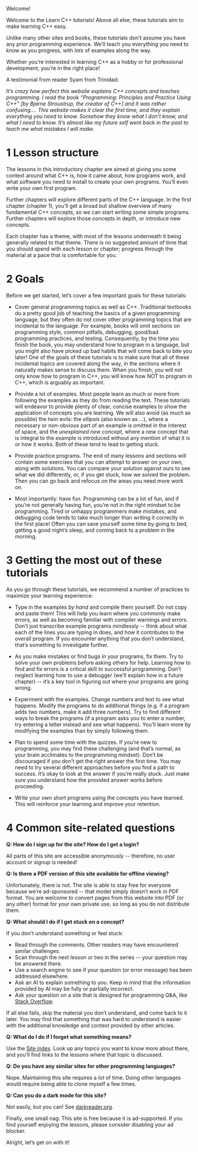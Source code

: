 Welcome!

Welcome to the Learn C++ tutorials! Above all else, these tutorials aim to make learning C++ easy.

Unlike many other sites and books, these tutorials don’t assume you have any prior programming experience. We’ll teach you everything you need to know as you progress, with *lots* of examples along the way.

Whether you’re interested in learning C++ as a hobby or for professional development, you’re in the right place!



A testimonial from reader Syam from Trinidad:

*It’s crazy how perfect this website explains C++ concepts and teaches programming. I read the book “Programming: Principles and Practice Using C++” [by Bjarne Stroustrup, the creator of C++] and it was rather confusing…. This website makes it clear the first time, and they explain everything you need to know. Somehow they know what I don’t know, and what I need to know. It’s almost like my future self went back in the past to teach me what mistakes I will make.*



# 1 Lesson structure

The lessons in this introductory chapter are aimed at giving you some context around what C++ is, how it came about, how programs work, and what software you need to install to create your own programs. You’ll even write your own first program.



Further chapters will explore different parts of the C++ language. In the first chapter (chapter 1), you’ll get a broad but shallow overview of many fundamental C++ concepts, so we can start writing some simple programs. Further chapters will explore those concepts in depth, or introduce new concepts.

Each chapter has a theme, with most of the lessons underneath it being generally related to that theme. There is no suggested amount of time that you should spend with each lesson or chapter; progress through the material at a pace that is comfortable for you.



# 2 Goals

Before we get started, let’s cover a few important goals for these tutorials:

- Cover general programming topics as well as C++. Traditional textbooks do a pretty good job of teaching the basics of a given programming language, but they often do not cover other programming topics that are incidental to the language. For example, books will omit sections on programming style, common pitfalls, debugging, good/bad programming practices, and testing. Consequently, by the time you finish the book, you may understand how to program in a language, but you might also have picked up bad habits that will come back to bite you later! One of the goals of these tutorials is to make sure that all of these incidental topics are covered along the way, in the sections where it naturally makes sense to discuss them. When you finish, you will not only know how to program in C++, you will know how NOT to program in C++, which is arguably as important.

- Provide a lot of examples. Most people learn as much or more from following the examples as they do from reading the text. These tutorials will endeavor to provide plenty of clear, concise examples to show the application of concepts you are learning. We will also avoid (as much as possible) the twin evils: the *ellipsis* (also known as *…*), where a necessary or non-obvious part of an example is omitted in the interest of space, and the *unexplained new concept*, where a new concept that is integral to the example is introduced without any mention of what it is or how it works. Both of these tend to lead to getting stuck.

- Provide practice programs. The end of many lessons and sections will contain some exercises that you can attempt to answer on your own, along with solutions. You can compare your solution against ours to see what we did differently, or, if you get stuck, how we solved the problem. Then you can go back and refocus on the areas you need more work on.

- Most importantly: have fun. Programming can be a lot of fun, and if you’re not generally having fun, you’re not in the right mindset to be programming. Tired or unhappy programmers make mistakes, and debugging code tends to take much longer than writing it correctly in the first place! Often you can save yourself some time by going to bed, getting a good night’s sleep, and coming back to a problem in the morning.



# 3 Getting the most out of these tutorials

As you go through these tutorials, we recommend a number of practices to maximize your learning experience:

- Type in the examples *by hand* and compile them yourself. Do not copy and paste them! This will help you learn where you commonly make errors, as well as becoming familiar with compiler warnings and errors. Don’t just transcribe example programs mindlessly -- think about what each of the lines you are typing in does, and how it contributes to the overall program. If you encounter anything that you don’t understand, that’s something to investigate further.

- As you make mistakes or find bugs in your programs, fix them. Try to solve your own problems before asking others for help. Learning how to find and fix errors is a critical skill to successful programming. Don’t neglect learning how to use a debugger (we’ll explain how in a future chapter) -- it’s a key tool in figuring out where your programs are going wrong.

- Experiment with the examples. Change numbers and text to see what happens. Modify the programs to do additional things (e.g. if a program adds two numbers, make it add three numbers). Try to find different ways to break the programs (if a program asks you to enter a number, try entering a letter instead and see what happens). You’ll learn more by modifying the examples than by simply following them.

- Plan to spend some time with the quizzes. If you’re new to programming, you may find these challenging (and that’s normal, as your brain acclimates to the programming mindset). Don’t be discouraged if you don’t get the right answer the first time. You may need to try several different approaches before you find a path to success. It’s okay to look at the answer if you’re really stuck. Just make sure you understand how the provided answer works before proceeding.

- Write your own short programs using the concepts you have learned. This will reinforce your learning and improve your retention.



# 4 Common site-related questions

**Q: How do I sign up for the site? How do I get a login?**

All parts of this site are accessible anonymously -- therefore, no user account or signup is needed!



**Q: Is there a PDF version of this site available for offline viewing?**

Unfortunately, there is not. The site is able to stay free for everyone because we’re ad-sponsored -- that model simply doesn’t work in PDF format. You are welcome to convert pages from this website into PDF (or any other) format for your own private use, so long as you do not distribute them.



**Q: What should I do if I get stuck on a concept?**

If you don’t understand something or feel stuck:

- Read through the comments. Other readers may have encountered similar challenges.
- Scan through the next lesson or two in the series -- your question may be answered there.
- Use a search engine to see if your question (or error message) has been addressed elsewhere.
- Ask an AI to explain something to you. Keep in mind that the information provided by AI may be fully or partially incorrect.
- Ask your question on a site that is designed for programming Q&A, like [Stack Overflow](https://stackoverflow.com/).

If all else fails, skip the material you don’t understand, and come back to it later. You may find that something that was hard to understand is easier with the additional knowledge and context provided by other articles.



**Q: What do I do if I forget what something means?**

Use the [Site index](https://www.learncpp.com/learn-c-site-index/). Look up any topics you want to know more about there, and you’ll find links to the lessons where that topic is discussed.



**Q: Do you have any similar sites for other programming languages?**

Nope. Maintaining this site requires a *lot* of time. Doing other languages would require being able to clone myself a few times.



**Q: Can you do a dark mode for this site?**

Not easily, but you can! See [darkreader.org](https://darkreader.org/).



Finally, one small nag: This site is free because it is ad-supported. If you find yourself enjoying the lessons, please consider disabling your ad blocker.

Alright, let’s get on with it!





